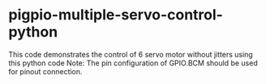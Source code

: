 # pigpio-multiple-servo-control-python
This code demonstrates the control of 6 servo motor without jitters using this python code  Note:  The pin configuration of GPIO.BCM should be used for pinout connection.
